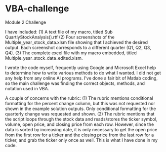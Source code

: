 # VBA-challenge
Module 2 Challenge

I have included:
(1) A text file of my macro, titled Sub QuartlyStockAnalysis().rtf
(2) Four screenshots of the Multiple_year_stock_data.xlsm file showing that I achieved the desired output. Each screenshot corresponds to a different quarter (Q1, Q2, Q3, Q4).
(3) The complete excel file with my macro embedded, titled Multiple_year_stock_data_edited.xlsm.

I wrote the code myself, frequently using Google and Microsoft Excel help to determine how to write various methods to do what I wanted. I did not get any help from any online AI programs. I've done a fair bit of Matlab coding, so the main challenge was finding the correct objects, methods, and notation used in VBA.

A couple of concerns with the rubric:
(1) The rubric mentions conditional formatting for the percent change column, but this was not requested nor shown in the example solution outputs. Only conditional formatting for the quarterly change was requested and shown.
(2) The rubric mentions that the script loops through the stock data and reads/stores the ticker symbol, volume, open price, and closing price from each row. However, since the data is sorted by increasing date, it is only necessary to get the open price from the first row for a ticker and the closing price from the last row for a ticker, and grab the ticker only once as well. This is what I have done in my code.
